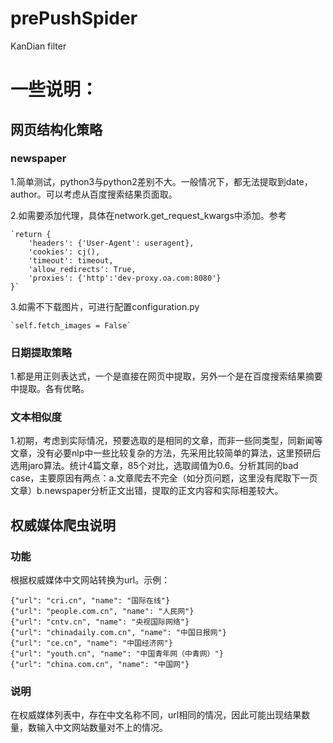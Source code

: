 # prePushSpider
KanDian filter

# 一些说明：

## 网页结构化策略

### newspaper

1.简单测试，python3与python2差别不大。一般情况下，都无法提取到date，author。可以考虑从百度搜索结果页面取。

2.如需要添加代理，具体在network.get_request_kwargs中添加。参考

    `return {
        'headers': {'User-Agent': useragent},
        'cookies': cj(),
        'timeout': timeout,
        'allow_redirects': True,
        'proxies': {'http':'dev-proxy.oa.com:8080'}
    }`


3.如需不下载图片，可进行配置configuration.py

    `self.fetch_images = False`
    

### 日期提取策略

1.都是用正则表达式，一个是直接在网页中提取，另外一个是在百度搜索结果摘要中提取。各有优略。

### 文本相似度

1.初期，考虑到实际情况，预要选取的是相同的文章，而非一些同类型，同新闻等文章，没有必要nlp中一些比较复杂的方法，先采用比较简单的算法，这里预研后选用jaro算法。统计4篇文章，85个对比，选取阈值为0.6。分析其同的bad case，主要原因有两点：a.文章爬去不完全（如分页问题，这里没有爬取下一页文章）b.newspaper分析正文出错，提取的正文内容和实际相差较大。


## 权威媒体爬虫说明

### 功能

根据权威媒体中文网站转换为url。示例：

    {"url": "cri.cn", "name": "国际在线"}
	{"url": "people.com.cn", "name": "人民网"}
	{"url": "cntv.cn", "name": "央视国际网络"}
	{"url": "chinadaily.com.cn", "name": "中国日报网"}
	{"url": "ce.cn", "name": "中国经济网"}
	{"url": "youth.cn", "name": "中国青年网（中青网）"}
	{"url": "china.com.cn", "name": "中国网"}

### 说明

在权威媒体列表中，存在中文名称不同，url相同的情况，因此可能出现结果数量，数输入中文网站数量对不上的情况。


